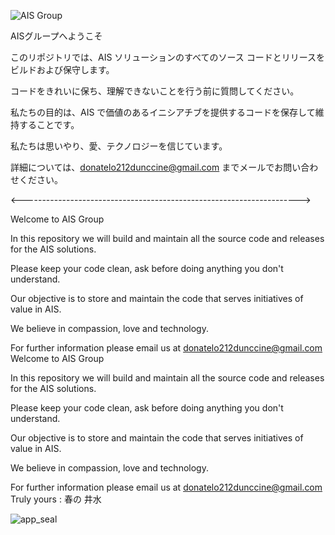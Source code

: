 
![AIS Group](https://ascnjapan2022.jp/common/images/mv.jpg)


AISグループへようこそ

このリポジトリでは、AIS ソリューションのすべてのソース コードとリリースをビルドおよび保守します。


コードをきれいに保ち、理解できないことを行う前に質問してください。

私たちの目的は、AIS で価値のあるイニシアチブを提供するコードを保存して維持することです。






私たちは思いやり、愛、テクノロジーを信じています。


詳細については、donatelo212dunccine@gmail.com までメールでお問い合わせください。


<--------------------------------------------------------------------->

Welcome to AIS Group

In this repository we will build and maintain all the source code and releases for the AIS solutions.


Please keep your code clean, ask before doing anything you don't understand. 

Our objective is to store and maintain the code that serves initiatives of value in AIS.






We believe in compassion, love and technology.


For further information please email us at donatelo212dunccine@gmail.com
Welcome to AIS Group

In this repository we will build and maintain all the source code and releases for the AIS solutions.


Please keep your code clean, ask before doing anything you don't understand. 

Our objective is to store and maintain the code that serves initiatives of value in AIS.






We believe in compassion, love and technology.


For further information please email us at donatelo212dunccine@gmail.com
Truly yours : 
春の 井水

![app_seal](https://png.pngtree.com/background/20210709/original/pngtree-japan-zephyr-japanese-lucky-cat-picture-image_928602.jpg)



